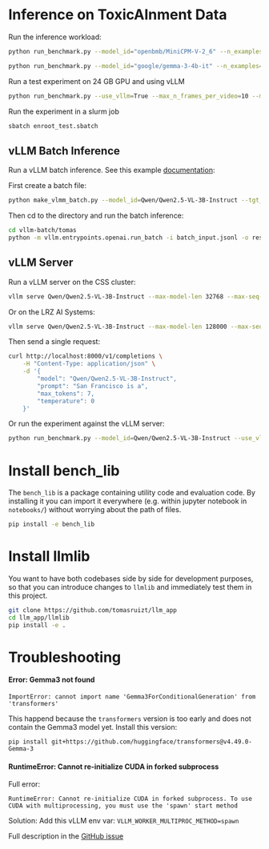 # Inference on ToxicAInment Data

Run the inference workload:

```bash
python run_benchmark.py --model_id="openbmb/MiniCPM-V-2_6" --n_examples=300

python run_benchmark.py --model_id="google/gemma-3-4b-it" --n_examples=300
```

Run a test experiment on 24 GB GPU and using vLLM

```bash
python run_benchmark.py --use_vllm=True --max_n_frames_per_video=10 --model_id=Qwen/Qwen2.5-VL-3B-Instruct --vllm_max_model_len=16384 --n_examples=10
```

Run the experiment in a slurm job

```bash
sbatch enroot_test.sbatch
```

## vLLM Batch Inference

Run a vLLM batch inference. See this example [documentation](https://github.com/vllm-project/vllm/blob/main/examples/offline_inference/openai/openai_batch.md):

First create a batch file:

```bash
python make_vlmm_batch.py --model_id=Qwen/Qwen2.5-VL-3B-Instruct --tgt_jsonl=vllm-batch/tomas/batch_input.jsonl --n_examples=10
```

Then cd to the directory and run the batch inference:

```bash
cd vllm-batch/tomas
python -m vllm.entrypoints.openai.run_batch -i batch_input.jsonl -o results.jsonl --model Qwen/Qwen2.5-VL-3B-Instruct --allowed-local-media-path=/home/
```

## vLLM Server

Run a vLLM server on the CSS cluster:

```bash
vllm serve Qwen/Qwen2.5-VL-3B-Instruct --max-model-len 32768 --max-seq-len-to-capture 32768 --dtype bfloat16 --allowed-local-media-path=/home/ --limit-mm-per-prompt "image=50,video=2"
```

Or on the LRZ AI Systems:

```bash
vllm serve Qwen/Qwen2.5-VL-3B-Instruct --max-model-len 128000 --max-seq-len-to-capture 128000 --dtype bfloat16 --allowed-local-media-path=/dss/dssfs02/lwp-dss-0001/pn76je/pn76je-dss-0000/ --limit-mm-per-prompt "image=100,video=2" --disable-log-requests
````

Then send a single request:

```bash
curl http://localhost:8000/v1/completions \
    -H "Content-Type: application/json" \
    -d '{
        "model": "Qwen/Qwen2.5-VL-3B-Instruct",
        "prompt": "San Francisco is a",
        "max_tokens": 7,
        "temperature": 0
    }'
```

Or run the experiment against the vLLM server:

```bash
python run_benchmark.py --model_id=Qwen/Qwen2.5-VL-3B-Instruct --use_vllm=True --n_examples=10 --vllm_remote_call_concurrency=8
```

# Install bench_lib
The `bench_lib` is a package containing utility code and evaluation code. By installing it you can import it everywhere (e.g. within jupyter notebook in `notebooks/`) without worrying about the path of files. 
```bash
pip install -e bench_lib
```

# Install llmlib
You want to have both codebases side by side for development purposes, so that you can introduce changes to `llmlib` and immediately test them in this project.
```bash
git clone https://github.com/tomasruizt/llm_app
cd llm_app/llmlib
pip install -e .
```

# Troubleshooting

#### Error: Gemma3 not found
```shell
ImportError: cannot import name 'Gemma3ForConditionalGeneration' from 'transformers'
```
This happend because the `transformers` version is too early and does not contain the Gemma3 model yet. Install this version:
```shell
pip install git+https://github.com/huggingface/transformers@v4.49.0-Gemma-3
```

#### RuntimeError: Cannot re-initialize CUDA in forked subprocess

Full error:

```shell
RuntimeError: Cannot re-initialize CUDA in forked subprocess. To use CUDA with multiprocessing, you must use the 'spawn' start method
```

Solution: Add this vLLM env var: `VLLM_WORKER_MULTIPROC_METHOD=spawn`

Full description in the [GitHub issue](https://github.com/vllm-project/vllm/issues/8893)
